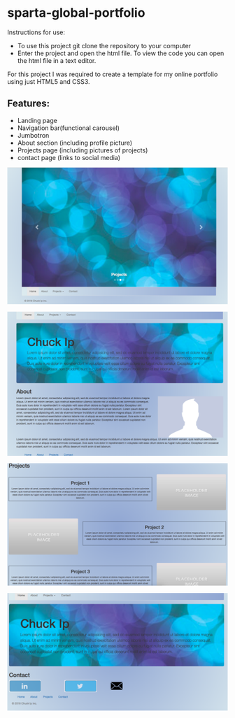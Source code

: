 # sparta-global-portfolio

Instructions for use:

* To use this project git clone the repository to your computer
* Enter the project and open the html file. To view the code you can open the html file in a text editor.

For this project I was required to create a template for my online portfolio using just HTML5 and CSS3.

## Features:

* Landing page
* Navigation bar(functional carousel)
* Jumbotron
* About section (including profile picture)
* Projects page (including pictures of projects)
* contact page (links to social media)

 ![Landing page screenshot](images/landing-page-screenshot.png)

 ![Landing page screenshot](images/about-page-screenshot.png)

 ![Landing page screenshot](images/projects-page-screenshot.png)

 ![Landing page screenshot](images/contact-page-screenshot.png)
